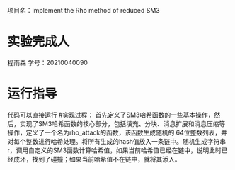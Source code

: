 项目名：implement the Rho method of reduced SM3
# 实验完成人
程雨森
学号：20210040090
# 运行指导
代码可以直接运行
#实现过程：
首先定义了SM3哈希函数的一些基本操作，然后，实现了SM3哈希函数的核心部分，包括填充、分块、消息扩展和消息压缩等操作，定义了一个名为rho_attack的函数，该函数生成随机的 64位整数列表，并对每个整数进行哈希处理。将所有生成的hash值放入一条链中。随机生成字符串r，调用自定义的SM3函数计算哈希值，如果当前哈希值已经在链中，说明此时已经成环，找到了碰撞；如果当前哈希值不在链中，就将其添入。
